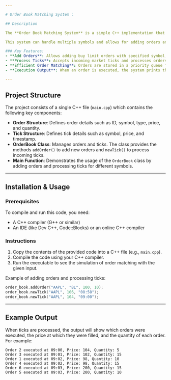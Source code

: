 ```yaml
---

# Order Book Matching System :

## Description

The **Order Book Matching System** is a simple C++ implementation that simulates order matching in a financial trading system. The system manages buy limit orders and executes them based on incoming market price ticks. It utilizes a priority queue to maintain and match orders by price, ensuring that the highest priority orders (with the lowest price for buy orders) are executed first.

This system can handle multiple symbols and allows for adding orders and processing ticks in real-time.

### Key Features:
- **Add Orders**: Allows adding buy limit orders with specified symbol, price, and quantity.
- **Process Ticks**: Accepts incoming market ticks and processes orders that meet the execution conditions (e.g., a Buy Limit order is filled when the market price is equal to or less than the order price).
- **Efficient Order Matching**: Orders are stored in a priority queue for efficient matching and removal once executed.
- **Execution Output**: When an order is executed, the system prints the order ID, execution timestamp, price, and quantity to the console.

---
```


## Project Structure

The project consists of a single C++ file (`main.cpp`) which contains the following key components:

- **Order Structure**: Defines order details such as ID, symbol, type, price, and quantity.
- **Tick Structure**: Defines tick details such as symbol, price, and timestamp.
- **OrderBook Class**: Manages orders and ticks. The class provides the methods `addOrder()` to add new orders and `newTick()` to process incoming ticks.
- **Main Function**: Demonstrates the usage of the `OrderBook` class by adding orders and processing ticks for different symbols.

---

## Installation & Usage

### Prerequisites

To compile and run this code, you need:
- A C++ compiler (G++ or similar)
- An IDE (like Dev C++, Code::Blocks) or an online C++ compiler

### Instructions

1. Copy the contents of the provided code into a C++ file (e.g., `main.cpp`).
2. Compile the code using your C++ compiler.
3. Run the executable to see the simulation of order matching with the given input.

Example of adding orders and processing ticks:

```cpp
order_book.addOrder("AAPL", "BL", 100, 10); 
order_book.newTick("AAPL", 106, "08:58");
order_book.newTick("AAPL", 104, "09:00");
```
---

## Example Output

When ticks are processed, the output will show which orders were executed, the price at which they were filled, and the quantity of each order. For example:

```
Order 2 executed at 09:00, Price: 104, Quantity: 5
Order 3 executed at 09:01, Price: 102, Quantity: 15
Order 1 executed at 09:02, Price: 98, Quantity: 10
Order 4 executed at 09:02, Price: 98, Quantity: 15
Order 6 executed at 09:03, Price: 200, Quantity: 15
Order 5 executed at 09:03, Price: 200, Quantity: 10
```

